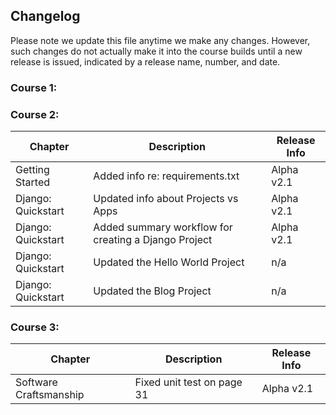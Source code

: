 ## Changelog

Please note we update this file anytime we make any changes. However, such changes do not actually make it into the course builds until a new release is issued, indicated by a release name, number, and date.

### Course 1:

### Course 2:

| Chapter            | Description                                          | Release Info |
|--------------------|------------------------------------------------------|--------------|
| Getting Started    | Added info re: requirements.txt                      | Alpha v2.1   |
| Django: Quickstart | Updated info about Projects vs Apps                  | Alpha v2.1   |
| Django: Quickstart | Added summary workflow for creating a Django Project | Alpha v2.1   |
| Django: Quickstart | Updated the Hello World Project | n/a   |
| Django: Quickstart | Updated the Blog Project | n/a   |


### Course 3:
| Chapter            | Description                                          | Release Info |
|--------------------|------------------------------------------------------|--------------|
| Software Craftsmanship    | Fixed unit test on page 31                    | Alpha v2.1   |


